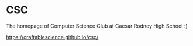 # CSC
The homepage of Computer Science Club at Caesar Rodney High School :)

https://craftablescience.github.io/csc/
